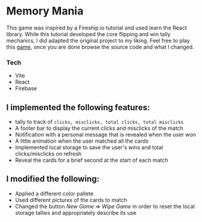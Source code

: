 # Memory Mania
This game was inspired by a Fireship.io tutorial and used learn the React library. While this tutorial developed the core flipping and win tally mechanics, I did adapted the original project to my liking.
Feel free to play this [game](https://memory-game-900be.web.app/), once you are done browse the source code and what I changed.

### Tech
- Vite
- React
- Firebase

## I implemented the following features:
- tally to track of ``clicks, misclicks, total clicks, total misclicks``
- A footer bar to display the current clicks and misclicks of the match
- Notification with a personal message that is revealed when the user won
- A little animation when the user matched all the cards  
- Implemented local storage to save the user's wins and total clicks/misclicks on refresh
- Reveal the cards for a brief second at the start of each match

## I modified the following:
- Applied a different color pallete
- Used different pictures of the cards to match
- Changed the button *New Game* => *Wipe Game* in order to reset the local storage tallies and appropriately describe its use
